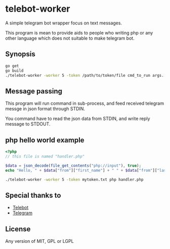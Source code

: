 # telebot-worker

A simple telegram bot wrapper focus on text messages.

This program is mean to provide aids to people who writing php or any other language which does not suitable to make telegram bot.

## Synopsis

```sh
go get
go build
./telebot-worker -worker 5 -token /path/to/token/file cmd_to_run args...
```

## Message passing

This program will run command in sub-process, and feed received telegram messge in json format through STDIN.

You command have to read the json data from STDIN, and write reply message to STDOUT.

## php hello world example

```php
<?php
// this file is named "handler.php"

$data = json_decode(file_get_contents("php://input"), true);
echo "Hello, " + $data["from"]["first_name"] + " " + $data["from"]["last_name"];
```

```sh
./telebot-worker -worker 5 -token mytoken.txt php handler.php
```

## Special thanks to

* [Telebot](https://github.com/tucnak/telebot)
* [Telegram](https://telegram.org)

## License
Any version of MIT, GPL or LGPL
